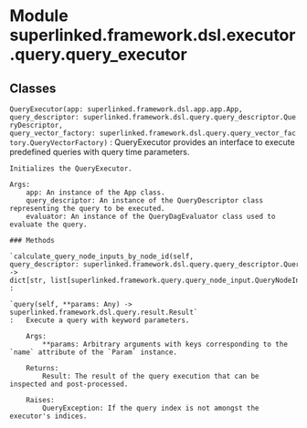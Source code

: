 Module superlinked.framework.dsl.executor.query.query_executor
==============================================================

Classes
-------

`QueryExecutor(app: superlinked.framework.dsl.app.app.App, query_descriptor: superlinked.framework.dsl.query.query_descriptor.QueryDescriptor, query_vector_factory: superlinked.framework.dsl.query.query_vector_factory.QueryVectorFactory)`
:   QueryExecutor provides an interface to execute predefined queries with query time parameters.
    
    Initializes the QueryExecutor.
    
    Args:
        app: An instance of the App class.
        query_descriptor: An instance of the QueryDescriptor class representing the query to be executed.
        evaluator: An instance of the QueryDagEvaluator class used to evaluate the query.

    ### Methods

    `calculate_query_node_inputs_by_node_id(self, query_descriptor: superlinked.framework.dsl.query.query_descriptor.QueryDescriptor) ‑> dict[str, list[superlinked.framework.query.query_node_input.QueryNodeInput]]`
    :

    `query(self, **params: Any) ‑> superlinked.framework.dsl.query.result.Result`
    :   Execute a query with keyword parameters.
        
        Args:
            **params: Arbitrary arguments with keys corresponding to the `name` attribute of the `Param` instance.
        
        Returns:
            Result: The result of the query execution that can be inspected and post-processed.
        
        Raises:
            QueryException: If the query index is not amongst the executor's indices.